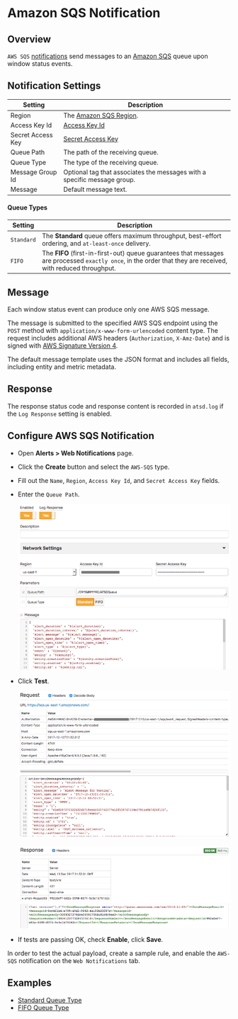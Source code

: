 # Amazon SQS Notification

## Overview

`AWS SQS` [notifications](../web-notifications.md) send messages to an [Amazon SQS](https://docs.aws.amazon.com/AWSSimpleQueueService/latest/APIReference/API_SendMessage.html) queue upon window status events.

## Notification Settings

|**Setting**|**Description**|
|---|---|
|Region|The [Amazon SQS Region](https://docs.aws.amazon.com/general/latest/gr/rande.html#sqs_region).|
|Access Key Id|[Access Key Id](https://docs.aws.amazon.com/general/latest/gr/aws-sec-cred-types.html#access-keys-and-secret-access-keys)|
|Secret Access Key|[Secret Access Key](https://docs.aws.amazon.com/general/latest/gr/aws-sec-cred-types.html#access-keys-and-secret-access-keys)|
|Queue Path|The path of the receiving queue.|
|Queue Type|The type of the receiving queue.|
|Message Group Id|Optional tag that associates the messages with a specific message group.|
|Message|Default message text.|

#### Queue Types

|**Setting**|**Description**|
|---|---|
|`Standard`|The **Standard** queue offers maximum throughput, best-effort ordering, and `at-least-once` delivery.|
|`FIFO`|The **FIFO** (first-in-first-out) queue guarantees that messages are processed `exactly once`, in the order that they are received, with reduced throughput.|

## Message

Each window status event can produce only one AWS SQS message.

The message is submitted to the specified AWS SQS endpoint using the `POST` method with `application/x-www-form-urlencoded` content type. The request includes additional AWS headers (`Authorization`, `X-Amz-Date`) and is signed with [AWS Signature Version 4](https://docs.aws.amazon.com/general/latest/gr/signature-version-4.html).

The default message template uses the JSON format and includes all fields, including entity and metric metadata.

## Response

The response status code and response content is recorded in `atsd.log` if the `Log Response` setting is enabled.

## Configure AWS SQS Notification

* Open **Alerts > Web Notifications** page.
* Click the **Create** button and select the `AWS-SQS` type.
* Fill out the `Name`, `Region`, `Access Key Id`, and `Secret Access Key` fields.
* Enter the `Queue Path`.

  ![](images/aws_sqs_config.png)

* Click **Test**.

   ![](images/aws_sqs_test_request.png)

   ![](images/aws_sqs_test_response.png)

* If tests are passing OK, check **Enable**, click **Save**.

In order to test the actual payload, create a sample rule, and enable the `AWS-SQS` notification on the `Web Notifications` tab.

## Examples

* [Standard Queue Type](aws-sqs-standard.md)
* [FIFO Queue Type](aws-sqs-fifo.md)
